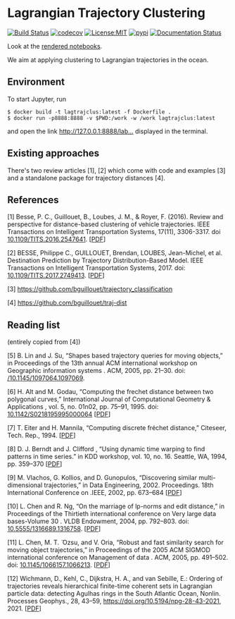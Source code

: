 # Lagrangian Trajectory Clustering

[![Build Status](https://github.com/willirath/lagrangian_trajectory_clustering/workflows/Tests/badge.svg)](https://github.com/willirath/lagrangian_trajectory_clustering/actions)
[![codecov](https://codecov.io/gh/willirath/lagrangian_trajectory_clustering/branch/main/graph/badge.svg)](https://codecov.io/gh/willirath/lagrangian_trajectory_clustering)
[![License:MIT](https://img.shields.io/badge/License-MIT-lightgray.svg?style=flt-square)](https://opensource.org/licenses/MIT)
[![pypi](https://img.shields.io/pypi/v/lagrangian_trajectory_clustering.svg)](https://pypi.org/project/lagrangian_trajectory_clustering)
[![Documentation Status](https://readthedocs.org/projects/lagrangian_trajectory_clustering/badge/?version=latest)](https://lagrangian_trajectory_clustering.readthedocs.io/en/latest/?badge=latest)

Look at the [rendered notebooks](https://nbviewer.jupyter.org/github/willirath/lagrangian_trajectory_clustering/tree/main/notebooks/).

We aim at applying clustering to Lagrangian trajectories in the ocean.

## Environment

To start Jupyter, run
```shell
$ docker build -t lagtrajclus:latest -f Dockerfile .
$ docker run -p8888:8888 -v $PWD:/work -w /work lagtrajclus:latest
```
and open the link <http://127.0.0.1:8888/lab...> displayed in the terminal.

## Existing approaches

There's two review articles [1], [2] which come with code and examples [3] and a standalone package for trajectory distances [4].

## References

[1] Besse, P. C., Guillouet, B., Loubes, J. M., & Royer, F. (2016). Review and perspective for distance-based clustering of vehicle trajectories. IEEE Transactions on Intelligent Transportation Systems, 17(11), 3306-3317. doi [10.1109/TITS.2016.2547641](https://doi.org/10.1109/TITS.2016.2547641). [[PDF](https://hal.archives-ouvertes.fr/hal-01305993/file/bare_jrnl.pdf)]

[2] BESSE, Philippe C., GUILLOUET, Brendan, LOUBES, Jean-Michel, et al. Destination Prediction by Trajectory Distribution-Based Model. IEEE Transactions on Intelligent Transportation Systems, 2017. doi: [10.1109/TITS.2017.2749413](https://doi.org/10.1109/TITS.2017.2749413). [[PDF](https://hal.archives-ouvertes.fr/hal-01309337/file/Destination_Prediction_by_Trajectory_Distribution_Based_Model%20(2).pdf)]

[3] https://github.com/bguillouet/trajectory_classification

[4] https://github.com/bguillouet/traj-dist

## Reading list

(entirely copied from [4])

[5] B. Lin and J. Su, “Shapes based trajectory queries for moving objects,” in Proceedings of the 13th annual ACM international workshop on Geographic information systems . ACM, 2005, pp. 21–30. doi: [/10.1145/1097064.1097069](https://doi.org/10.1145/1097064.1097069).

[6] H. Alt and M. Godau, “Computing the frechet distance between two polygonal curves,” International Journal of Computational Geometry & Applications , vol. 5, no. 01n02, pp. 75–91, 1995. doi: [10.1142/S0218195995000064](https://doi.org/10.1142/S0218195995000064) [[PDF](https://www.researchgate.net/profile/Helmut-Alt-2/publication/220669649_Computing_the_Frechet_Distance_between_Two_Polygonal_Curves/links/00b7d518a824cbfe5f000000/Computing-the-Frechet-Distance-between-Two-Polygonal-Curves.pdf)]

[7] T. Eiter and H. Mannila, “Computing discrete fréchet distance,” Citeseer, Tech. Rep., 1994. [[PDF](http://www.kr.tuwien.ac.at/staff/eiter/et-archive/cdtr9464.pdf)]

[8] D. J. Berndt and J. Clifford , “Using dynamic time warping to find patterns in time series.” in KDD workshop, vol. 10, no. 16. Seattle, WA, 1994, pp. 359–370 [[PDF](https://www.aaai.org/Papers/Workshops/1994/WS-94-03/WS94-03-031.pdf)]

[9] M. Vlachos, G. Kollios, and D. Gunopulos, “Discovering similar multi-dimensional trajectories,” in Data Engineering, 2002. Proceedings. 18th International Conference on .IEEE, 2002, pp. 673–684 [[PDF](http://people.cs.aau.dk/~simas/teaching/trajectories/00994784.pdf)]

[10] L. Chen and R. Ng, “On the marriage of lp-norms and edit distance,” in Proceedings of the Thirtieth international conference on Very large data bases-Volume 30 . VLDB Endowment, 2004, pp. 792–803. doi: [10.5555/1316689.1316758](https://doi.org/10.5555/1316689.1316758). [[PDF](https://dl.acm.org/doi/pdf/10.5555/1316689.1316758)]

[11] L. Chen, M. T. ̈ Ozsu, and V. Oria, “Robust and fast similarity search for moving object trajectories,” in Proceedings of the 2005 ACM SIGMOD international conference on Management of data . ACM, 2005, pp. 491–502. doi: [10.1145/1066157.1066213](https://doi.org/10.1145/1066157.1066213). [[PDF](https://dl.acm.org/doi/pdf/10.1145/1066157.1066213)]

[12] Wichmann, D., Kehl, C., Dijkstra, H. A., and van Sebille, E.: Ordering of trajectories reveals hierarchical finite-time coherent sets in Lagrangian particle data: detecting Agulhas rings in the South Atlantic Ocean, Nonlin. Processes Geophys., 28, 43–59, https://doi.org/10.5194/npg-28-43-2021, 2021. [[PDF](https://npg.copernicus.org/articles/28/43/2021/npg-28-43-2021.pdf)]
